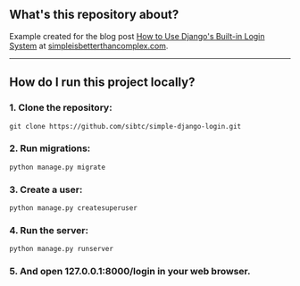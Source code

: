 ## What's this repository about?

Example created for the blog post [How to Use Django's Built-in Login System][blog-post] at [simpleisbetterthancomplex.com][blog].

***

## How do I run this project locally?

### 1. Clone the repository:

    git clone https://github.com/sibtc/simple-django-login.git

### 2. Run migrations:

    python manage.py migrate

### 3. Create a user:

    python manage.py createsuperuser

### 4. Run the server:

    python manage.py runserver

### 5. And open 127.0.0.1:8000/login in your web browser.

[blog]: http://simpleisbetterthancomplex.com
[blog-post]: http://simpleisbetterthancomplex.com/tutorial/2016/06/27/how-to-use-djangos-built-in-login-system.html
